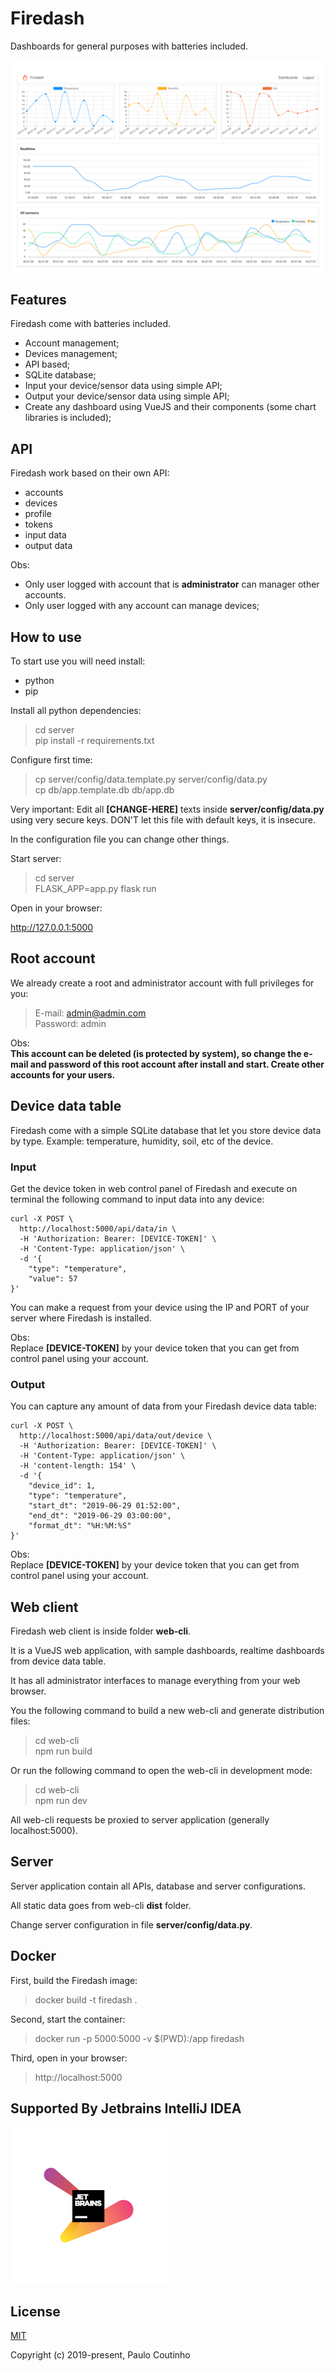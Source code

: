 # Firedash

Dashboards for general purposes with batteries included.

![](extras/screenshots/dashboards.png)

## Features

Firedash come with batteries included.

- Account management;
- Devices management;
- API based;
- SQLite database;
- Input your device/sensor data using simple API;
- Output your device/sensor data using simple API;
- Create any dashboard using VueJS and their components (some chart libraries is included);

## API

Firedash work based on their own API:
- accounts
- devices
- profile
- tokens
- input data
- output data

Obs:
- Only user logged with account that is **administrator** can manager other accounts.
- Only user logged with any account can manage devices;

## How to use

To start use you will need install:

- python
- pip

Install all python dependencies:

> cd server  
> pip install -r requirements.txt  

Configure first time:  

> cp server/config/data.template.py server/config/data.py  
> cp db/app.template.db db/app.db  

Very important: Edit all **[CHANGE-HERE]** texts inside **server/config/data.py** using very secure keys. DON'T let this file with default keys, it is insecure.

In the configuration file you can change other things.  

Start server:

> cd server  
> FLASK_APP=app.py flask run  

Open in your browser:

http://127.0.0.1:5000

## Root account

We already create a root and administrator account with full privileges for you:

> E-mail: admin@admin.com  
> Password: admin  

Obs:  
**This account can be deleted (is protected by system), so change the e-mail and password of this root account after install and start. Create other accounts for your users.**

## Device data table

Firedash come with a simple SQLite database that let you store device data by type. Example: temperature, humidity, soil, etc of the device.  

### Input

Get the device token in web control panel of Firedash and execute on terminal the following command to input data into any device:

```
curl -X POST \
  http://localhost:5000/api/data/in \
  -H 'Authorization: Bearer: [DEVICE-TOKEN]' \
  -H 'Content-Type: application/json' \
  -d '{
    "type": "temperature",
    "value": 57
}'
```

You can make a request from your device using the IP and PORT of your server where Firedash is installed.

Obs:  
Replace **[DEVICE-TOKEN]** by your device token that you can get from control panel using your account.  


### Output

You can capture any amount of data from your Firedash device data table:  

```
curl -X POST \
  http://localhost:5000/api/data/out/device \
  -H 'Authorization: Bearer: [DEVICE-TOKEN]' \
  -H 'Content-Type: application/json' \
  -H 'content-length: 154' \
  -d '{
    "device_id": 1,
    "type": "temperature",
    "start_dt": "2019-06-29 01:52:00",
    "end_dt": "2019-06-29 03:00:00",
    "format_dt": "%H:%M:%S"
}'
```

Obs:  
Replace **[DEVICE-TOKEN]** by your device token that you can get from control panel using your account.  

## Web client

Firedash web client is inside folder **web-cli**.  

It is a VueJS web application, with sample dashboards, realtime dashboards from device data table.  

It has all administrator interfaces to manage everything from your web browser.  

You the following command to build a new web-cli and generate distribution files:  

> cd web-cli  
> npm run build

Or run the following command to open the web-cli in development mode:  

> cd web-cli  
> npm run dev  

All web-cli requests be proxied to server application (generally localhost:5000).

## Server

Server application contain all APIs, database and server configurations.  

All static data goes from web-cli **dist** folder.

Change server configuration in file **server/config/data.py**.  

## Docker

First, build the Firedash image:  

> docker build -t firedash .  

Second, start the container:  

> docker run -p 5000:5000 -v $(PWD):/app firedash

Third, open in your browser:

> http://localhost:5000

## Supported By Jetbrains IntelliJ IDEA

![Supported By Jetbrains IntelliJ IDEA](extras/images/jetbrains-logo.png "Supported By Jetbrains IntelliJ IDEA")

## License

[MIT](http://opensource.org/licenses/MIT)

Copyright (c) 2019-present, Paulo Coutinho

